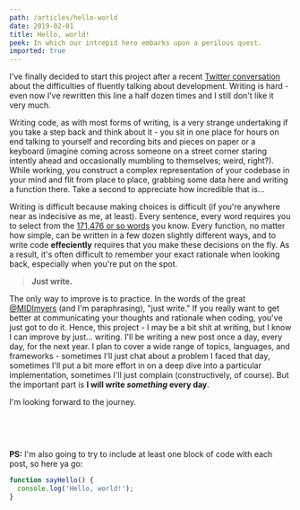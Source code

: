 ```yaml
---
path: /articles/hello-world
date: 2019-02-01
title: Hello, world!
peek: In which our intrepid hero embarks upon a perilous quest.
imported: true
---
```


I've finally decided to start this project after a recent
[Twitter conversation](https://twitter.com/superhawk610/status/1091527937025810433) about the
difficulties of fluently talking about development. Writing is hard - even now I've rewritten
this line a half dozen times and I still don't like it very much.

Writing code, as with most forms of writing, is a very strange undertaking if you take a
step back and think about it - you sit in one place for hours on end talking to yourself
and recording bits and pieces on paper or a keyboard (imagine coming across someone on a
street corner staring intently ahead and occasionally mumbling to themselves; weird, right?).
While working, you construct a complex representation of your codebase in your mind and flit
from place to place, grabbing some data here and writing a function there. Take a second to
appreciate how incredible that is...

Writing is difficult because making choices is difficult (if you're anywhere near as indecisive
as me, at least). Every sentence, every word requires you to select from the
[171,476 or so words](https://en.oxforddictionaries.com/explore/how-many-words-are-there-in-the-english-language/) you know. Every function, no matter how simple,
can be written in a few dozen slightly different ways, and to write code **effeciently** requires
that you make these decisions on the fly. As a result, it's often difficult to remember your
exact rationale when looking back, especially when you're put on the spot.

> **Just write.**

The only way to improve is to practice. In the words of the great
[@MIDImyers](https://twitter.com/MIDImyers) (and I'm paraphrasing), "just write." If you really
want to get better at communicating your thoughts and rationale when coding, you've just got to
do it. Hence, this project - I may be a bit shit at writing, but I know I can improve by
just... writing. I'll be writing a new post once a day, every day, for the next year. I plan to
cover a wide range of topics, languages, and frameworks - sometimes I'll just chat about a problem
I faced that day, sometimes I'll put a bit more effort in on a deep dive into a particular
implementation, sometimes I'll just complain (constructively, of course). But the important part is
**I will write _something_ every day**.

I'm looking forward to the journey.

&nbsp;

&nbsp;

**PS:** I'm also going to try to include at least one block of code with each post, so here ya go:

```js
function sayHello() {
  console.log('Hello, world!');
}
```
